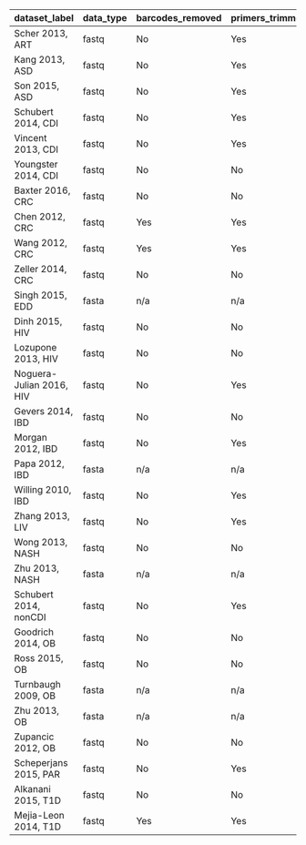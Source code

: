 dataset_label | data_type | barcodes_removed | primers_trimmed | quality_method | quality_cutoff | length_trim
----------|----------|----------|----------|----------|----------|----------
Scher 2013, ART | fastq | No | Yes | -fastq_truncqual | 25 | 200
Kang 2013, ASD | fastq | No | Yes | -fastq_truncqual | 25 | 200
Son 2015, ASD | fastq | No | Yes | -fastq_truncqual | 25 | 200
Schubert 2014, CDI | fastq | No | Yes | -fastq_truncqual | 25 | 150
Vincent 2013, CDI | fastq | No | Yes | -fastq_truncqual | 20 | 101
Youngster 2014, CDI | fastq | No | No | -fastq_truncqual | 25 | 200
Baxter 2016, CRC | fastq | No | No | -fastq_truncqual | 25 | 250
Chen 2012, CRC | fastq | Yes | Yes | -fastq_truncqual | 25 | 200
Wang 2012, CRC | fastq | Yes | Yes | -fastq_truncqual | 25 | 150
Zeller 2014, CRC | fastq | No | No | -fastq_truncqual | 25 | 200
Singh 2015, EDD | fasta | n/a | n/a | n/a | n/a | 200
Dinh 2015, HIV | fastq | No | No | -fastq_truncqual | 25 | 200
Lozupone 2013, HIV | fastq | No | No | -fastq_truncqual | 25 | 150
Noguera-Julian 2016, HIV | fastq | No | Yes | -fastq_truncqual | 25 | 200
Gevers 2014, IBD | fastq | No | No | -fastq_truncqual | 25 | 200
Morgan 2012, IBD | fastq | No | Yes | -fastq_truncqual | 25 | 200
Papa 2012, IBD | fasta | n/a | n/a | n/a | n/a | 200
Willing 2010, IBD | fastq | No | Yes | -fastq_maxee | 2 | 200
Zhang 2013, LIV | fastq | No | Yes | -fastq_truncqual | 25 | 200
Wong 2013, NASH | fastq | No | No | -fastq_truncqual | 25 | 200
Zhu 2013, NASH | fasta | n/a | n/a | n/a | n/a | 200
Schubert 2014, nonCDI | fastq | No | Yes | -fastq_truncqual | 25 | 150
Goodrich 2014, OB | fastq | No | No | -fastq_truncqual | 25 | 200
Ross 2015, OB | fastq | No | No | -fastq_truncqual | 25 | 150
Turnbaugh 2009, OB | fasta | n/a | n/a | n/a | n/a | 200
Zhu 2013, OB | fasta | n/a | n/a | n/a | n/a | 200
Zupancic 2012, OB | fastq | No | No | -fastq_truncqual | 25 | 200
Scheperjans 2015, PAR | fastq | No | Yes | -fastq_truncqual | 25 | 200
Alkanani 2015, T1D | fastq | No | No | -fastq_maxee | 2 | 200
Mejia-Leon 2014, T1D | fastq | Yes | Yes | -fastq_truncqual | 25 | 150
